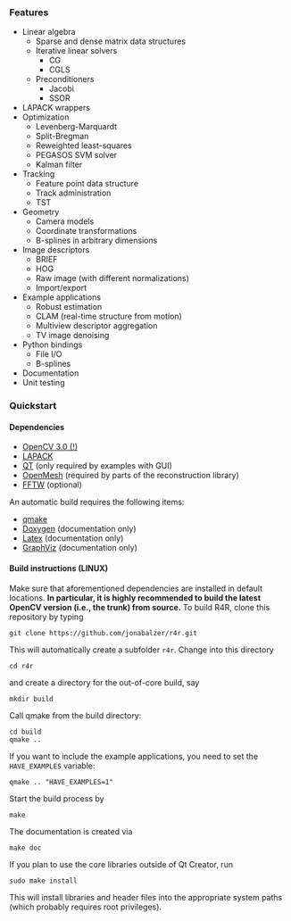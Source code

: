 ### Features


* Linear algebra
    * Sparse and dense matrix data structures
    * Iterative linear solvers
        * CG
        * CGLS
    * Preconditioners
       * Jacobi
       * SSOR
* LAPACK wrappers
* Optimization
    * Levenberg-Marquardt
    * Split-Bregman
    * Reweighted least-squares
    * PEGASOS SVM solver
    * Kalman filter
* Tracking
    * Feature point data structure
    * Track administration
    * TST
* Geometry
    * Camera models
    * Coordinate transformations
    * B-splines in arbitrary dimensions
* Image descriptors
    * BRIEF
    * HOG
    * Raw image (with different normalizations)
    * Import/export
* Example applications
    * Robust estimation
    * CLAM (real-time structure from motion)
    * Multiview descriptor aggregation
    * TV image denoising
* Python bindings
    * File I/O
    * B-splines
* Documentation
* Unit testing

### Quickstart

#### Dependencies

- [OpenCV 3.0 (!)](http://opencv.org/)
- [LAPACK](http://www.netlib.org/lapack/)
- [QT](http://qt-project.org/) (only required by examples with GUI)
- [OpenMesh](www.openmesh.org/‎) (required by parts of the reconstruction library)
- [FFTW](http://www.fftw.org/) (optional)

An automatic build requires the following items:

- [qmake](http://qt-project.org/)
- [Doxygen](http://www.stack.nl/~dimitri/doxygen/) (documentation only)
- [Latex](http://www.tug.org/texlive/) (documentation only)
- [GraphViz](http://www.graphviz.org/) (documentation only)

#### Build instructions (LINUX)


Make sure that aforementioned dependencies are installed in default locations. __In particular, it is highly recommended to build the latest OpenCV version (i.e., the trunk) from source.__ To build R4R, clone this repository by typing
```
git clone https://github.com/jonabalzer/r4r.git
```
This will automatically create a subfolder `r4r`. Change into this directory
```
cd r4r
```
and create a directory for the out-of-core build, say
```
mkdir build
```
Call qmake from the build directory:
```
cd build
qmake ..
```
If you want to include the example applications, you need to set the `HAVE_EXAMPLES` variable:
```
qmake .. "HAVE_EXAMPLES=1"
```
Start the build process by
```
make
```
The documentation is created via
```
make doc
```
If you plan to use the core libraries outside of Qt Creator, run
```
sudo make install
```
This will install libraries and header files into the appropriate system paths (which probably requires root privileges).
